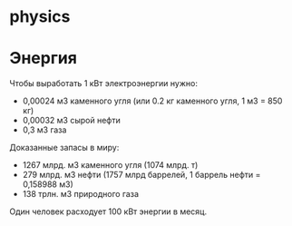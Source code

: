 # physics

# Энергия

Чтобы выработать 1 кВт электроэнергии нужно:  
- 0,00024 м3 каменного угля (или 0.2 кг каменного угля, 1 м3 = 850 кг)
- 0,00032 м3 сырой нефти  
- 0,3 м3 газа

Доказанные запасы в миру:
- 1267 млрд. м3 каменного угля (1074 млрд. т)  
- 279 млрд. м3 нефти (1757 млрд баррелей, 1 баррель нефти = 0,158988 м3)  
- 138 трлн. м3 природного газа  

Один человек расходует 100 кВт энергии в месяц.
